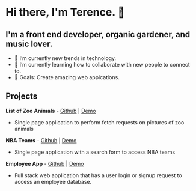 # Hi there, I'm Terence. 👋

## I'm a front end developer, organic gardener, and music lover.

- 🔭 I’m currently new trends in technology.
- 🌱 I’m currently learning how to collaborate with new people to connect to.
- 👯 Goals: Create amazing web appications.

## Projects

**List of Zoo Animals** - [Github](https://github.com/tholmes101/phase-1-project) | [Demo](https://vimeo.com/792749052/6f3b029233)
- Single page application to perform fetch requests on pictures of zoo animals

**NBA Teams** - [Github](https://github.com/tholmes101/phase-2-project) | [Demo](https://vimeo.com/792799011/e489c82b34)
- Single page application with a search form to access NBA teams

**Employee App** - [Github](https://github.com/tholmes101/terence-holmes-phase-5-capstone-project) | [Demo](https://vimeo.com/777681646/8d075afcbb)
- Full stack web application that has a user login or signup request to access an employee database.
          



